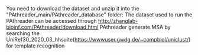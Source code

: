 You need to download the dataset and unzip it into the "PAthreader_main/PAthreader_database" folder:
  The dataset used to run the PAthreader can be accessed through http://zhanglab-bioinf.com/PAthreader/download.html
  PAthreader generate MSA by searching the UniRef30_2020_03_hhsuite(https://wwwuser.gwdg.de/~compbiol/uniclust/) for template recognition